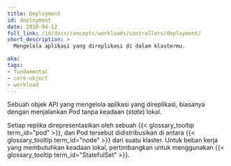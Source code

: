 ```yaml
---
title: Deployment
id: deployment
date: 2018-04-12
full_link: /id/docs/concepts/workloads/controllers/deployment/
short_description: >
  Mengelola aplikasi yang direplikasi di dalam klastermu.

aka: 
tags:
- fundamental
- core-object
- workload
---
```

Sebuah objek API yang mengelola aplikasi yang direplikasi, biasanya dengan menjalankan Pod tanpa keadaan (_state_) lokal.

<!--more--> 

Setiap replika direpresentasikan oleh sebuah {{< glossary_tooltip term_id="pod" >}}, dan Pod tersebut didistribusikan di antara {{< glossary_tooltip term_id="node" >}} dari suatu klaster. Untuk beban kerja yang membutuhkan keadaan lokal, pertimbangkan untuk menggunakan {{< glossary_tooltip term_id="StatefulSet" >}}.
